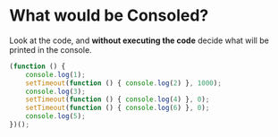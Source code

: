 # What would be Consoled?

Look at the code, and **without executing the code** decide what will be printed in the console.


```js
(function () {
    console.log(1);
    setTimeout(function () { console.log(2) }, 1000);
    console.log(3);
    setTimeout(function () { console.log(4) }, 0);
    setTimeout(function () { console.log(6) }, 0);
    console.log(5);
})();
```


